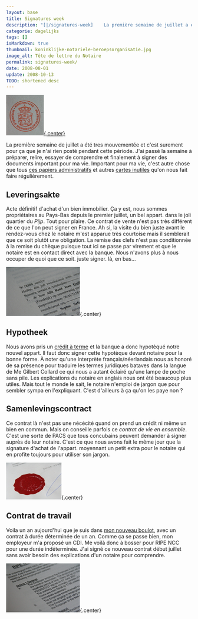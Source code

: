 ```yaml
---
layout: base
title: Signatures week
description: "[|/signatures-week]    La première semaine de juillet a été tres mouvementée et c'est surement pour ça que je n'ai rien posté pendant cette période. J'ai"
categorie: dagelijks
tags: []
isMarkdown: true
thumbnail: koninklijke-notariele-beroepsorganisatie.jpg
image_alt: Tête de lettre du Notaire
permalink: signatures-week/
date: 2008-08-01
update: 2008-10-13
TODO: shortened desc
---
```


[![Tête de lettre du Notaire](koninklijke-notariele-beroepsorganisatie.jpg){.center}](/signatures-week)

La première semaine de juillet a été tres mouvementée et c'est surement pour ça que je n'ai rien posté pendant cette période. J'ai passé la semaine à préparer, relire, essayer de comprendre et finalement à signer des documents important pour ma vie. Important pour ma vie, c'est autre chose que tous [ces papiers administratifs](/mes-premiers-pas-comme-immigre) et autres [cartes inutiles](/carte-inutile) qu'on nous fait faire régulièrement.

## Leveringsakte
Acte définitif d'achat d'un bien immobilier. Ça y est, nous sommes propriétaires au Pays-Bas depuis le premier juillet, un bel appart. dans le joli quartier du *Pijp*. Tout pour plaire. Ce contrat de vente n'est pas très différent de ce que l'on peut signer en France. Ah si, la visite du bien juste avant le rendez-vous chez le notaire m'est apparue très courtoise mais il semblerait que ce soit plutôt une obligation. La remise des clefs n'est pas conditionnée à la remise du chèque puisque tout ici se passe par virement et que le notaire est en contact direct avec la banque. Nous n'avons plus à nous occuper de quoi que ce soit. juste signer. là, en bas...

![contrat chez le notaire](contrat-samenleving.jpg){.center}

## Hypotheek
Nous avons pris un [crédit à terme](/credits-pays-bas) et la banque a donc hypotèqué notre nouvel appart. Il faut donc signer cette hypotèque devant notaire pour la bonne forme. À noter qu'une interprète français/néerlandais nous as honoré de sa présence pour traduire les termes juridiques bataves dans la langue de Me Gilbert Collard ce qui nous a autant éclairé qu'une lampe de poche sans pile. Les explications du notaire en anglais nous ont été beaucoup plus utiles. Mais tout le monde le sait, le notaire n'emploi de jargon que pour sembler sympa en l'expliquant. C'est d'ailleurs à ça qu'on les paye non ?

## Samenlevingscontract
Ce contrat là n'est pas une nécécité quand on prend un crédit ni même un bien en commun. Mais on conseille parfois ce *contrat de vie en ensemble*. C'est une sorte de PACS que tous concubains peuvent demander à signer auprès de leur notaire. C'est ce que nous avons fait le même jour que la signature d'achat de l'appart. moyennant un petit extra pour le notaire qui en profite toujours pour utiliser son jargon.

![Cachet du notaire](cachet-du-notaire.jpg){.center}

## Contrat de travail
Voila un an aujourd'hui que je suis dans [mon nouveau boulot](/nouveau-mois-nouvelle-boite), avec un contrat à durée déterminée de un an. Comme ça se passe bien, mon employeur m'a proposé un CDI. Me voilà donc à bosser pour RIPE NCC pour une durée indéterminée. J'ai signé ce nouveau contrat début juillet sans avoir besoin des explications d'un notaire pour comprendre.

![contrat chez mon employeur](contrat-ripe-ncc.jpg){.center}
